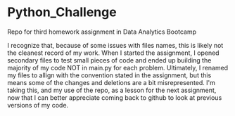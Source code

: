 # Python_Challenge
Repo for third homework assignment in Data Analytics Bootcamp

I recognize that, because of some issues with files names, this is likely not the cleanest record of my work.
When I started the assignment, I opened secondary files to test small pieces of code and ended up building the majority of my code NOT in main.py for each problem.
Ultimately, I renamed my files to allign with the convention stated in the assignment, but this means some of the changes and deletions are a bit misrepresented.
I'm taking this, and my use of the repo, as a lesson for the next assignment, now that I can better appreciate coming back to github to look at previous versions of my code.
